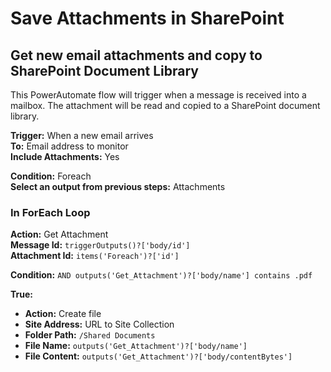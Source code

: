 # Save Attachments in SharePoint

## Get new email attachments and copy to SharePoint Document Library

This PowerAutomate flow will trigger when a message is received into a mailbox. The attachment will be read and copied to a SharePoint document library.

**Trigger:** When a new email arrives  
**To:** Email address to monitor  
**Include Attachments:** Yes

**Condition:** Foreach  
**Select an output from previous steps:** Attachments

### In ForEach Loop

**Action:** Get Attachment  
**Message Id:** `triggerOutputs()?['body/id']`  
**Attachment Id:** `items('Foreach')?['id']`

**Condition:** `AND outputs('Get_Attachment')?['body/name'] contains .pdf`

**True:**
- **Action:** Create file
- **Site Address:** URL to Site Collection  
- **Folder Path:** `/Shared Documents`
- **File Name:** `outputs('Get_Attachment')?['body/name']`
- **File Content:** `outputs('Get_Attachment')?['body/contentBytes']`